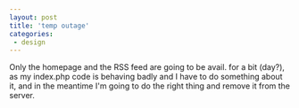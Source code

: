 ```yaml
---
layout: post
title: 'temp outage'
categories:
 - design
---
```



Only the homepage and the RSS feed are going to be avail. for a bit (day?), as my index.php code is behaving badly and I have to do something about it, and in the meantime I'm going to do the right thing and remove it from the server.
